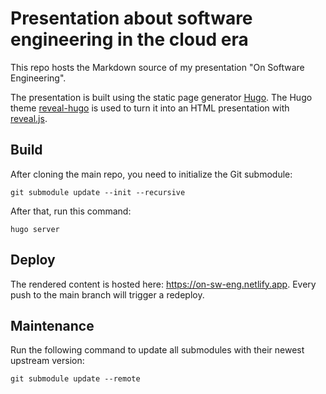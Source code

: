 # Presentation about software engineering in the cloud era

This repo hosts the Markdown source of my presentation "On Software Engineering".

The presentation is built using the static page generator [Hugo](https://gohugo.io/).
The Hugo theme [reveal-hugo](https://themes.gohugo.io/reveal-hugo/) is used to turn it into an HTML presentation with [reveal.js](https://revealjs.com/).

## Build

After cloning the main repo, you need to initialize the Git submodule:

```shell
git submodule update --init --recursive
```

After that, run this command:

```shell
hugo server
```

## Deploy

The rendered content is hosted here: <https://on-sw-eng.netlify.app>.
Every push to the main branch will trigger a redeploy.

## Maintenance

Run the following command to update all submodules with their newest upstream version:

```shell
git submodule update --remote
```
